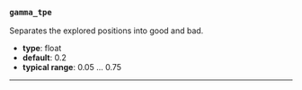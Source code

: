 ### `gamma_tpe`

Separates the explored positions into good and bad.

  - **type**: float
  - **default**: 0.2
  - **typical range**: 0.05 ... 0.75

---